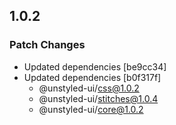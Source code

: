 ## 1.0.2

### Patch Changes

- Updated dependencies [be9cc34]
- Updated dependencies [b0f317f]
  - @unstyled-ui/css@1.0.2
  - @unstyled-ui/stitches@1.0.4
  - @unstyled-ui/core@1.0.2
